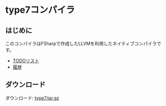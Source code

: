 # type7コンパイラ

## はじめに

このコンパイラはFSharpで作成したLLVMを利用したネイティブコンパイラです。

- [TODOリスト](todo.md)
- [履歴](history.md)


## ダウンロード

ダウンロード: [type7.tar.gz](https://github.com/hsk/fstype7/raw/master/download/type7.tar.gz)
